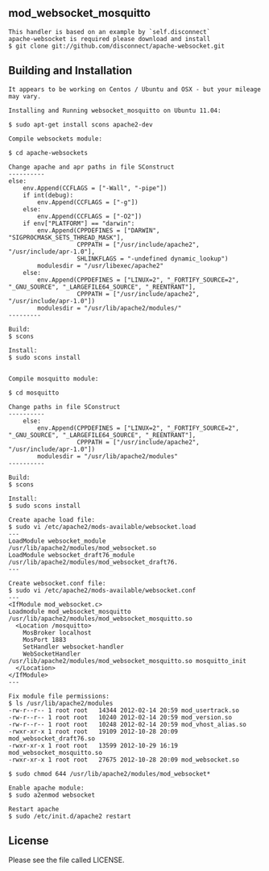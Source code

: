 ##  mod_websocket_mosquitto

	This handler is based on an example by `self.disconnect`
	apache-websocket is required please download and install
	$ git clone git://github.com/disconnect/apache-websocket.git


## Building and Installation


	It appears to be working on Centos / Ubuntu and OSX - but your mileage may vary.

	Installing and Running websocket_mosquitto on Ubuntu 11.04:

	$ sudo apt-get install scons apache2-dev

	Compile websockets module:

	$ cd apache-websockets

	Change apache and apr paths in file SConstruct
	----------
	else:
		env.Append(CCFLAGS = ["-Wall", "-pipe"])
		if int(debug):
			env.Append(CCFLAGS = ["-g"])
		else:
			env.Append(CCFLAGS = ["-O2"])
		if env["PLATFORM"] == "darwin":
			env.Append(CPPDEFINES = ["DARWIN", "SIGPROCMASK_SETS_THREAD_MASK"],
					   CPPPATH = ["/usr/include/apache2", "/usr/include/apr-1.0"],
					   SHLINKFLAGS = "-undefined dynamic_lookup")
			modulesdir = "/usr/libexec/apache2"
		else:
			env.Append(CPPDEFINES = ["LINUX=2", "_FORTIFY_SOURCE=2", "_GNU_SOURCE", "_LARGEFILE64_SOURCE", "_REENTRANT"],
					   CPPPATH = ["/usr/include/apache2", "/usr/include/apr-1.0"])
			modulesdir = "/usr/lib/apache2/modules/"
	---------

	Build:
	$ scons

	Install:
	$ sudo scons install


	Compile mosquitto module:

	$ cd mosquitto

	Change paths in file SConstruct
	----------
		else:
			env.Append(CPPDEFINES = ["LINUX=2", "_FORTIFY_SOURCE=2", "_GNU_SOURCE", "_LARGEFILE64_SOURCE", "_REENTRANT"],
					   CPPPATH = ["/usr/include/apache2", "/usr/include/apr-1.0"])
			modulesdir = "/usr/lib/apache2/modules"
	----------

	Build:
	$ scons

	Install:
	$ sudo scons install

	Create apache load file:
	$ sudo vi /etc/apache2/mods-available/websocket.load
	---
	LoadModule websocket_module   /usr/lib/apache2/modules/mod_websocket.so
	LoadModule websocket_draft76_module   /usr/lib/apache2/modules/mod_websocket_draft76.
	---

	Create websocket.conf file:
	$ sudo vi /etc/apache2/mods-available/websocket.conf
	---
	<IfModule mod_websocket.c>
	Loadmodule mod_websocket_mosquitto /usr/lib/apache2/modules/mod_websocket_mosquitto.so
	  <Location /mosquitto>
		MosBroker localhost
		MosPort 1883
		SetHandler websocket-handler
		WebSocketHandler /usr/lib/apache2/modules/mod_websocket_mosquitto.so mosquitto_init
	  </Location>
	</IfModule>
	---

	Fix module file permissions:
	$ ls /usr/lib/apache2/modules
	-rw-r--r-- 1 root root   14344 2012-02-14 20:59 mod_usertrack.so
	-rw-r--r-- 1 root root   10240 2012-02-14 20:59 mod_version.so
	-rw-r--r-- 1 root root   10248 2012-02-14 20:59 mod_vhost_alias.so
	-rwxr-xr-x 1 root root   19109 2012-10-28 20:09 mod_websocket_draft76.so
	-rwxr-xr-x 1 root root   13599 2012-10-29 16:19 mod_websocket_mosquitto.so
	-rwxr-xr-x 1 root root   27675 2012-10-28 20:09 mod_websocket.so

	$ sudo chmod 644 /usr/lib/apache2/modules/mod_websocket*

	Enable apache module:
	$ sudo a2enmod websocket

	Restart apache
	$ sudo /etc/init.d/apache2 restart


## License

Please see the file called LICENSE.
